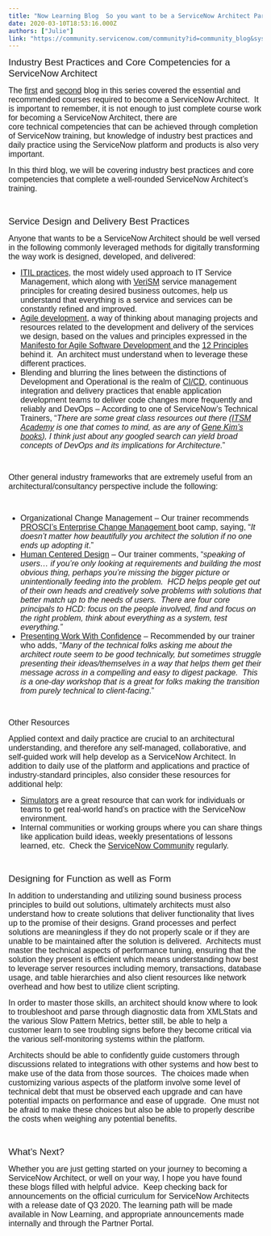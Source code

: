 ```yaml
---
title: "Now Learning Blog  So you want to be a ServiceNow Architect Part "
date: 2020-03-10T18:53:16.000Z
authors: ["Julie"]
link: "https://community.servicenow.com/community?id=community_blog&sys_id=43363518db6f84d0d58ea345ca961931"
---
```

<p class="p1"><span style="font-family: helvetica; font-size: 14pt;">Industry Best Practices and Core Competencies for a ServiceNow Architect</span></p>
<p class="p2"><span style="font-family: helvetica; font-size: 12pt;">The <a href="https://community.servicenow.com/community?id&#61;community_blog&amp;sys_id&#61;648631bbdbcf8450d58ea345ca961973" rel="nofollow"><span class="s1">first</span></a> and <a href="https://community.servicenow.com/community?id&#61;community_blog&amp;sys_id&#61;8240790edbd7cc10d58ea345ca961905" rel="nofollow"><span class="s1">second</span></a> blog in this series covered the essential and recommended courses required to become a ServiceNow Architect.<span class="Apple-converted-space">  </span>It is important to remember, it is not enough to just complete course work for becoming a ServiceNow Architect, there are core technical competencies that can be achieved through completion of ServiceNow training, but knowledge of industry best practices and daily practice using the ServiceNow platform and products is also very important.</span></p>
<p class="p4"><span style="font-family: helvetica; font-size: 12pt;">In this third blog, we will be covering industry best practices and core competencies that complete a well-rounded ServiceNow Architect’s training.</span></p>
<p class="p2"> </p>
<p class="p5"><span style="font-family: helvetica; font-size: 14pt;">Service Design and Delivery Best Practices</span></p>
<p class="p3"><span style="font-family: helvetica; font-size: 12pt;">Anyone that wants to be a ServiceNow Architect should be well versed in the following commonly leveraged methods for digitally transforming the way work is designed, developed, and delivered:</span></p>
<ul class="ul1"><li class="li6"><span style="font-family: helvetica; font-size: 12pt;"><span class="s2"><a href="https://www.axelos.com/best-practice-solutions/itil" rel="nofollow"><span class="s3">ITIL practices</span></a></span>, the most widely used approach to IT Service Management, which along with <a href="https://verism.global/" rel="nofollow"><span class="s1">VeriSM</span></a> service management principles for creating desired business outcomes, help us understand that everything is a service and services can be constantly refined and improved<span class="s4">.</span></span></li><li class="li7"><span style="font-family: helvetica; font-size: 12pt;"><span class="s2"><a href="https://www.agilealliance.org/" rel="nofollow"><span class="s3">Agile development</span></a></span><span class="s5">, </span>a way of thinking about managing projects and resources related to the development and delivery of the services we design,<span class="s5"> based on the values and principles expressed in the <a href="https://www.agilealliance.org/agile101/the-agile-manifesto/" rel="nofollow"><span class="s1">Manifesto for Agile Software Development </span></a>and the <a href="https://www.agilealliance.org/agile101/12-principles-behind-the-agile-manifesto/" rel="nofollow"><span class="s1">12 Principles</span></a> behind it.<span class="Apple-converted-space">  </span></span>An architect must understand when to leverage these different practices. </span></li><li class="li6"><span style="font-family: helvetica; font-size: 12pt;">Blending and blurring the lines between the distinctions of Development and Operational is the realm of <a href="https://www.infoworld.com/article/3271126/what-is-cicd-continuous-integration-and-continuous-delivery-explained.html" rel="nofollow"><span class="s1">CI/CD</span></a>, continuous integration and delivery practices that enable application development teams to deliver code changes more frequently and reliably and DevOps – According to one of ServiceNow’s Technical Trainers, “<em>There are some great class resources out there (</em><a href="https://www.itsmacademy.com/brands/DevOps.html" rel="nofollow"><span class="s1"><em>ITSM Academy</em></span></a><em> is one that comes to mind, as are any of </em><a href="https://itrevolution.com/faculty/gene-kim/" rel="nofollow"><span class="s1"><em>Gene Kim’s books</em></span></a><em>), I think just about any googled search can yield broad concepts of DevOps and its implications for Architecture</em>.”</span></li></ul>
<p class="p2"> </p>
<p class="p2"><span style="font-family: helvetica; font-size: 12pt;">Other general industry frameworks that are extremely useful from an architectural/consultancy perspective include the following:</span></p>
<p class="p2"> </p>
<ul class="ul1"><li class="li6"><span style="font-family: helvetica; font-size: 12pt;">Organizational Change Management – Our trainer recommends <span class="s1"><a href="https://www.prosci.com/solutions/training-programs/enterprise-change-management-bootcamp" rel="nofollow">PROSCI’s Enterprise Change Management </a>boot camp</span>, saying, “<em>It doesn’t matter how beautifully you architect the solution if no one ends up adopting it</em><span class="s4">.</span>”</span></li><li class="li6"><span style="font-family: helvetica; font-size: 12pt;"><span class="s2"><a href="https://www.wired.com/insights/2013/12/human-centered-design-matters/" rel="nofollow"><span class="s3">Human Centered Design</span></a></span> – Our trainer comments, “<em>speaking of users… if you’re only looking at requirements and building the most obvious thing, perhaps you’re missing the bigger picture or unintentionally feeding into the problem.  HCD helps people get out of their own heads and creatively solve problems with solutions that better match up to the needs of users.  There are four core principals to HCD: focus on the people involved, find and focus on the right problem, think about everything as a system, test everything.”</em></span></li><li class="li6"><span style="font-family: helvetica; font-size: 12pt;"><span class="s2"><a href="https://muledesign.com/workshops/presenting-work-with-confidence" rel="nofollow"><span class="s3">Presenting Work With Confidence</span></a></span> – Recommended by our trainer who adds, “<em>Many of the technical folks asking me about the architect route seem to be good technically, but sometimes struggle presenting their ideas/themselves in a way that helps them get their message across in a compelling and easy to digest package.  This is a one-day workshop that is a great for folks making the transition from purely technical to client-facing</em><span class="s4">.</span>”</span></li></ul>
<p class="p8"> </p>
<p class="p5"><span style="font-family: helvetica; font-size: 12pt;">Other Resources</span></p>
<p class="p3"><span style="font-family: helvetica; font-size: 12pt;">Applied context and daily practice are crucial to an architectural understanding, and therefore any self-managed, collaborative, and self-guided work will help develop as a ServiceNow Architect. In addition to daily use of the platform and applications and practice of industry-standard principles, also consider these resources for additional help:</span></p>
<ul class="ul1"><li class="li6"><span style="font-family: helvetica; font-size: 12pt;"><span class="s2"><span class="s3"><a href="https://nowlearning.service-now.com/lxp?id&#61;lxp_catalog&amp;type&#61;simulator" rel="nofollow">Simulators</a> </span></span>are a great resource that can work for individuals or teams to get real-world hand’s on practice with the ServiceNow environment.</span></li><li class="li6"><span style="font-family: helvetica; font-size: 12pt;">Internal communities or working groups where you can share things like application build ideas, weekly presentations of lessons learned, etc.<span class="Apple-converted-space">  </span>Check the <a href="https://community.servicenow.com/community?id&#61;community_home" rel="nofollow"><span class="s1">ServiceNow Community</span></a> regularly.</span></li></ul>
<p class="p2"> </p>
<p class="p5"><span style="font-family: helvetica; font-size: 14pt;">Designing for Function as well as Form </span></p>
<p class="p9"><span style="font-family: helvetica; font-size: 12pt;">In addition to understanding and utilizing sound business process principles to build out solutions, ultimately architects must also understand how to create solutions that deliver functionality that lives up to the promise of their designs. Grand processes and perfect solutions are meaningless if they do not properly scale or if they are unable to be maintained after the solution is delivered.<span class="Apple-converted-space">  </span>Architects must master the technical aspects of performance tuning, ensuring that the solution they present is efficient which means understanding how best to leverage server resources including memory, transactions, database usage, and table hierarchies and also client resources like network overhead and how best to utilize client scripting. </span></p>
<p class="p3"><span style="font-family: helvetica; font-size: 12pt;">In order to master those skills, an architect should know where to look to troubleshoot and parse through diagnostic data from XMLStats and the various Slow Pattern Metrics, better still, be able to help a customer learn to see troubling signs before they become critical via the various self-monitoring systems within the platform. </span></p>
<p class="p3"><span style="font-family: helvetica; font-size: 12pt;">Architects should be able to confidently guide customers through discussions related to integrations with other systems and how best to make use of the data from those sources.<span class="Apple-converted-space">  </span>The choices made when customizing various aspects of the platform involve some level of technical debt that must be observed each upgrade and can have potential impacts on performance and ease of upgrade.<span class="Apple-converted-space">  </span>One must not be afraid to make these choices but also be able to properly describe the costs when weighing any potential benefits.</span></p>
<p class="p2"> </p>
<p class="p5"><span style="font-family: helvetica; font-size: 14pt;">What’s Next?</span></p>
<p class="p3"><span style="font-family: helvetica; font-size: 12pt;">Whether you are just getting started on your journey to becoming a ServiceNow Architect, or well on your way, I hope you have found these blogs filled with helpful advice.<span class="Apple-converted-space">  </span>Keep checking back for announcements on the official curriculum for ServiceNow Architects with a release date of Q3 2020. The learning path will be made available in Now Learning, and appropriate announcements made internally and through the Partner Portal.</span></p>